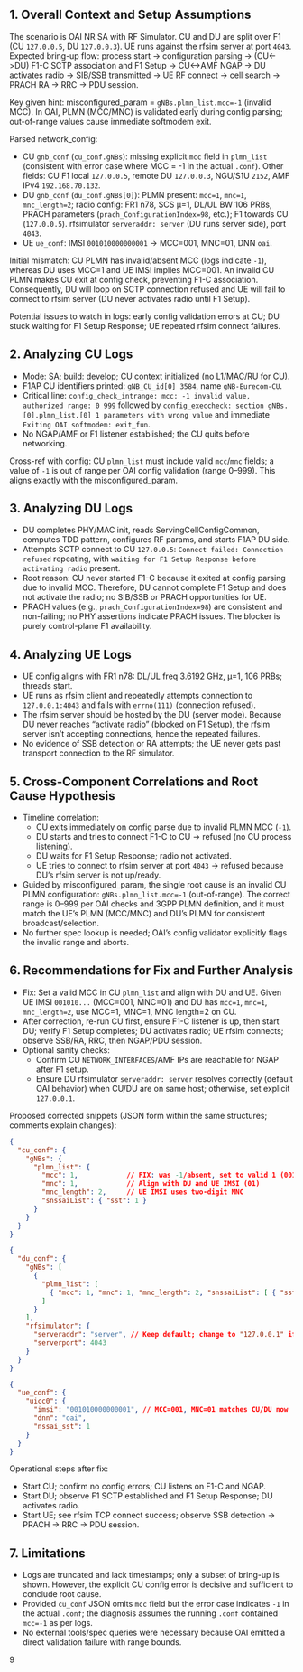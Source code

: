 ## 1. Overall Context and Setup Assumptions
The scenario is OAI NR SA with RF Simulator. CU and DU are split over F1 (CU `127.0.0.5`, DU `127.0.0.3`). UE runs against the rfsim server at port `4043`. Expected bring-up flow: process start → configuration parsing → (CU<->DU) F1-C SCTP association and F1 Setup → CU<->AMF NGAP → DU activates radio → SIB/SSB transmitted → UE RF connect → cell search → PRACH RA → RRC → PDU session.

Key given hint: misconfigured_param = `gNBs.plmn_list.mcc=-1` (invalid MCC). In OAI, PLMN (MCC/MNC) is validated early during config parsing; out-of-range values cause immediate softmodem exit.

Parsed network_config:
- CU `gnb_conf` (`cu_conf.gNBs`): missing explicit `mcc` field in `plmn_list` (consistent with error case where MCC = -1 in the actual `.conf`). Other fields: CU F1 local `127.0.0.5`, remote DU `127.0.0.3`, NGU/S1U `2152`, AMF IPv4 `192.168.70.132`.
- DU `gnb_conf` (`du_conf.gNBs[0]`): PLMN present: `mcc=1`, `mnc=1`, `mnc_length=2`; radio config: FR1 n78, SCS µ=1, DL/UL BW 106 PRBs, PRACH parameters (`prach_ConfigurationIndex=98`, etc.); F1 towards CU (`127.0.0.5`). rfsimulator `serveraddr: server` (DU runs server side), port `4043`.
- UE `ue_conf`: IMSI `001010000000001` → MCC=001, MNC=01, DNN `oai`.

Initial mismatch: CU PLMN has invalid/absent MCC (logs indicate `-1`), whereas DU uses MCC=1 and UE IMSI implies MCC=001. An invalid CU PLMN makes CU exit at config check, preventing F1-C association. Consequently, DU will loop on SCTP connection refused and UE will fail to connect to rfsim server (DU never activates radio until F1 Setup).

Potential issues to watch in logs: early config validation errors at CU; DU stuck waiting for F1 Setup Response; UE repeated rfsim connect failures.

## 2. Analyzing CU Logs
- Mode: SA; build: develop; CU context initialized (no L1/MAC/RU for CU).
- F1AP CU identifiers printed: `gNB_CU_id[0] 3584`, name `gNB-Eurecom-CU`.
- Critical line: `config_check_intrange: mcc: -1 invalid value, authorized range: 0 999` followed by `config_execcheck: section gNBs.[0].plmn_list.[0] 1 parameters with wrong value` and immediate `Exiting OAI softmodem: exit_fun`.
- No NGAP/AMF or F1 listener established; the CU quits before networking.

Cross-ref with config: CU `plmn_list` must include valid `mcc`/`mnc` fields; a value of `-1` is out of range per OAI config validation (range 0–999). This aligns exactly with the misconfigured_param.

## 3. Analyzing DU Logs
- DU completes PHY/MAC init, reads ServingCellConfigCommon, computes TDD pattern, configures RF params, and starts F1AP DU side.
- Attempts SCTP connect to CU `127.0.0.5`: `Connect failed: Connection refused` repeating, with `waiting for F1 Setup Response before activating radio` present.
- Root reason: CU never started F1-C because it exited at config parsing due to invalid MCC. Therefore, DU cannot complete F1 Setup and does not activate the radio; no SIB/SSB or PRACH opportunities for UE.
- PRACH values (e.g., `prach_ConfigurationIndex=98`) are consistent and non-failing; no PHY assertions indicate PRACH issues. The blocker is purely control-plane F1 availability.

## 4. Analyzing UE Logs
- UE config aligns with FR1 n78: DL/UL freq 3.6192 GHz, µ=1, 106 PRBs; threads start.
- UE runs as rfsim client and repeatedly attempts connection to `127.0.0.1:4043` and fails with `errno(111)` (connection refused).
- The rfsim server should be hosted by the DU (server mode). Because DU never reaches “activate radio” (blocked on F1 Setup), the rfsim server isn’t accepting connections, hence the repeated failures.
- No evidence of SSB detection or RA attempts; the UE never gets past transport connection to the RF simulator.

## 5. Cross-Component Correlations and Root Cause Hypothesis
- Timeline correlation:
  - CU exits immediately on config parse due to invalid PLMN MCC (`-1`).
  - DU starts and tries to connect F1-C to CU → refused (no CU process listening).
  - DU waits for F1 Setup Response; radio not activated.
  - UE tries to connect to rfsim server at port `4043` → refused because DU’s rfsim server is not up/ready.
- Guided by misconfigured_param, the single root cause is an invalid CU PLMN configuration: `gNBs.plmn_list.mcc=-1` (out-of-range). The correct range is 0–999 per OAI checks and 3GPP PLMN definition, and it must match the UE’s PLMN (MCC/MNC) and DU’s PLMN for consistent broadcast/selection.
- No further spec lookup is needed; OAI’s config validator explicitly flags the invalid range and aborts.

## 6. Recommendations for Fix and Further Analysis
- Fix: Set a valid MCC in CU `plmn_list` and align with DU and UE. Given UE IMSI `001010...` (MCC=001, MNC=01) and DU has `mcc=1`, `mnc=1`, `mnc_length=2`, use MCC=1, MNC=1, MNC length=2 on CU.
- After correction, re-run CU first, ensure F1-C listener is up, then start DU; verify F1 Setup completes; DU activates radio; UE rfsim connects; observe SSB/RA, RRC, then NGAP/PDU session.
- Optional sanity checks:
  - Confirm CU `NETWORK_INTERFACES`/AMF IPs are reachable for NGAP after F1 setup.
  - Ensure DU rfsimulator `serveraddr: server` resolves correctly (default OAI behavior) when CU/DU are on same host; otherwise, set explicit `127.0.0.1`.

Proposed corrected snippets (JSON form within the same structures; comments explain changes):

```json
{
  "cu_conf": {
    "gNBs": {
      "plmn_list": {
        "mcc": 1,            // FIX: was -1/absent, set to valid 1 (001)
        "mnc": 1,            // Align with DU and UE IMSI (01)
        "mnc_length": 2,     // UE IMSI uses two-digit MNC
        "snssaiList": { "sst": 1 }
      }
    }
  }
}
```

```json
{
  "du_conf": {
    "gNBs": [
      {
        "plmn_list": [
          { "mcc": 1, "mnc": 1, "mnc_length": 2, "snssaiList": [ { "sst": 1, "sd": "0x010203" } ] }
        ]
      }
    ],
    "rfsimulator": {
      "serveraddr": "server", // Keep default; change to "127.0.0.1" if name resolution causes issues
      "serverport": 4043
    }
  }
}
```

```json
{
  "ue_conf": {
    "uicc0": {
      "imsi": "001010000000001", // MCC=001, MNC=01 matches CU/DU now
      "dnn": "oai",
      "nssai_sst": 1
    }
  }
}
```

Operational steps after fix:
- Start CU; confirm no config errors; CU listens on F1-C and NGAP.
- Start DU; observe F1 SCTP established and F1 Setup Response; DU activates radio.
- Start UE; see rfsim TCP connect success; observe SSB detection → PRACH → RRC → PDU session.

## 7. Limitations
- Logs are truncated and lack timestamps; only a subset of bring-up is shown. However, the explicit CU config error is decisive and sufficient to conclude root cause.
- Provided `cu_conf` JSON omits `mcc` field but the error case indicates `-1` in the actual `.conf`; the diagnosis assumes the running `.conf` contained `mcc=-1` as per logs.
- No external tools/spec queries were necessary because OAI emitted a direct validation failure with range bounds.

9